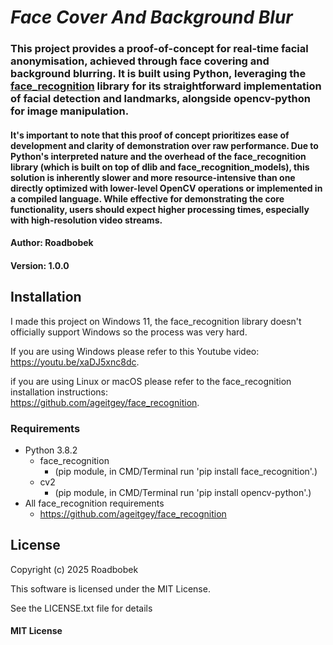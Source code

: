 # *Face Cover And Background Blur*

### This project provides a proof-of-concept for real-time facial anonymisation, achieved through face covering and background blurring. It is built using Python, leveraging the [face_recognition](https://github.com/ageitgey/face_recognition) library for its straightforward implementation of facial detection and landmarks, alongside opencv-python for image manipulation.

#### It's important to note that this proof of concept prioritizes ease of development and clarity of demonstration over raw performance. Due to Python's interpreted nature and the overhead of the face_recognition library (which is built on top of dlib and face_recognition_models), this solution is inherently slower and more resource-intensive than one directly optimized with lower-level OpenCV operations or implemented in a compiled language. While effective for demonstrating the core functionality, users should expect higher processing times, especially with high-resolution video streams.

#### Author: Roadbobek

#### Version: 1.0.0

## Installation
I made this project on Windows 11, the face_recognition library doesn't officially support Windows so the process was very hard.

If you are using Windows please refer to this Youtube video: <br>
https://youtu.be/xaDJ5xnc8dc.

if you are using Linux or macOS please refer to the face_recognition installation instructions: <br>
https://github.com/ageitgey/face_recognition.
### Requirements

- Python 3.8.2
  - face_recognition
      - (pip module, in CMD/Terminal run 'pip install face_recognition'.)
  - cv2
      - (pip module, in CMD/Terminal run 'pip install opencv-python'.)
- All face_recognition requirements
  - https://github.com/ageitgey/face_recognition

## License

Copyright (c) 2025 Roadbobek

This software is licensed under the MIT License.

See the LICENSE.txt file for details

#### MIT License